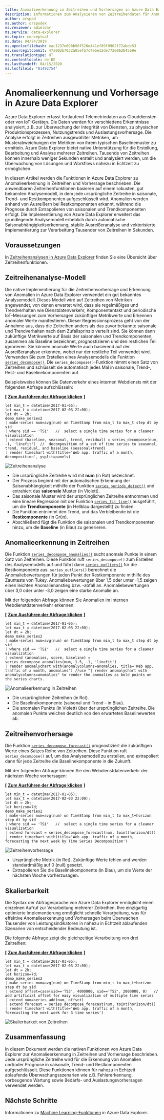 ```yaml
---
title: Anomalieerkennung in Zeitreihen und Vorhersagen in Azure Data Explorer
description: Informationen zum Analysieren von Zeitreihendaten für Anomalieerkennung und Vorhersage mit Azure Data Explorer.
author: orspod
ms.author: orspodek
ms.reviewer: adieldar
ms.service: data-explorer
ms.topic: conceptual
ms.date: 04/24/2019
ms.openlocfilehash: eac1237e098b90f526e441ef89f0902f72abde53
ms.sourcegitcommit: 47a002b7032a05ef67c4e5e12de7720062645e9e
ms.translationtype: HT
ms.contentlocale: de-DE
ms.lasthandoff: 04/15/2020
ms.locfileid: "81492754"
---
```

# <a name="anomaly-detection-and-forecasting-in-azure-data-explorer"></a>Anomalieerkennung und Vorhersage in Azure Data Explorer

Azure Data Explorer erfasst fortlaufend Telemetriedaten aus Clouddiensten oder von IoT-Geräten. Die Daten werden für verschiedene Erkenntnisse analysiert, z.B. zur Überwachung der Integrität von Diensten, zu physischen Produktionsprozessen, Nutzungstrends und Auslastungsvorhersage. Die Analyse erfolgt in Zeitreihen ausgewählter Metriken, um Musterabweichungen der Metriken von ihrem typischen Baselinemuster zu ermitteln. Azure Data Explorer bietet native Unterstützung für die Erstellung, Bearbeitung und Analyse mehrerer Zeitreihen. Tausende von Zeitreihen können innerhalb weniger Sekunden erstellt und analysiert werden, um die Überwachung von Lösungen und Workflows nahezu in Echtzeit zu ermöglichen.

In diesem Artikel werden die Funktionen in Azure Data Explorer zu Anomalieerkennung in Zeitreihen und Vorhersage beschrieben. Die anwendbaren Zeitreihenfunktionen basieren auf einem robusten, gut bekannten Analysemodell, in dem jede ursprüngliche Zeitreihe in saisonale, Trend- und Restkomponenten aufgeschlüsselt wird. Anomalien werden anhand von Ausreißern bei Restkomponenten erkannt, während die Prognose durch Extrapolieren von saisonalen und Trendkomponenten erfolgt. Die Implementierung von Azure Data Explorer erweitert das grundlegende Analysemodell erheblich durch automatische Saisonabhängigkeitserkennung, stabile Ausreißeranalyse und vektorisierte Implementierung zur Verarbeitung Tausender von Zeitreihen in Sekunden.

## <a name="prerequisites"></a>Voraussetzungen

In [Zeitreihenanalysen in Azure Data Explorer](/azure/data-explorer/time-series-analysis) finden Sie eine Übersicht über Zeitreihenfunktionen.

## <a name="time-series-decomposition-model"></a>Zeitreihenanalyse-Modell

Die native Implementierung für die Zeitreihenvorhersage und Erkennung von Anomalien in Azure Data Explorer verwendet ein gut bekanntes Analysemodell. Dieses Modell wird auf Zeitreihen von Metriken angewendet, von denen erwartet wird, dass sie regelmäßiges und Trendverhalten wie Dienstdatenverkehr, Komponententakt und periodische IoT-Messungen zum Vorhersagen zukünftiger Metrikwerte und Erkennen anomaler Werte manifestieren. Dieser Regressionsprozess geht von der Annahme aus, dass die Zeitreihen anders als das zuvor bekannte saisonale und Trendverhalten nach dem Zufallsprinzip verteilt sind. Sie können dann zukünftige Metrikwerte auf Basis der saisonalen und Trendkomponenten, zusammen als Baseline bezeichnet, prognostizieren und den restlichen Teil ignorieren. Sie können anomale Werte auch basierend auf der Ausreißeranalyse erkennen, wobei nur der restliche Teil verwendet wird.
Verwenden Sie zum Erstellen eines Analysemodells die Funktion [`series_decompose()`](kusto/query/series-decomposefunction.md). Die `series_decompose()`-Funktion nimmt einen Satz von Zeitreihen und schlüsselt sie automatisch jedes Mal in saisonale, Trend-, Rest- und Baselinekomponenten auf. 

Beispielsweise können Sie Datenverkehr eines internen Webdiensts mit der folgenden Abfrage aufschlüsseln:

**\[** [**Zum Ausführen der Abfrage klicken**](https://dataexplorer.azure.com/clusters/help/databases/Samples?query=H4sIAAAAAAAAA3WQ3WrDMAyF7/sUukvCnDXJGIOVPEULuwxqoixm/gm2+jf28JObFjbYrmyho3M+yRCD1a5jaGFAJtaW8qaqX8qqLqvnYrMySYHnvxRNWT1B07xW1U03JFEzbVYDWd9Z/KAuUtAUm9UXpLJcSnAH2+LxPZe3AO9gJ6ZbRjvDGLy9EbG/BUemOXnvLxD1AOJ1mijQtWhbyHbbOgOA9RogkqGeAaXn3g1BooVb6OiDNHpD6CjAUccDGv2JrL0TSzozuQHyPYqHdqRkDKN3aBRwkJaCQJIoQ4VsuXh2A/Xezj5SWkVBWSvI0vSoOSsWpLtEpyDwY4KTW8nnJ5ws+2+eAhSyOxjkd+HDVVcIfHplp2TYTxgYTpqnnDUbarM32gPO86PY4jjqfmGw3vGkftNlCi5xNprbWW5kYvENQQnqDh8CAAA=) **\]**

```kusto
let min_t = datetime(2017-01-05);
let max_t = datetime(2017-02-03 22:00);
let dt = 2h;
demo_make_series2
| make-series num=avg(num) on TimeStamp from min_t to max_t step dt by sid 
| where sid == 'TS1'   //  select a single time series for a cleaner visualization
| extend (baseline, seasonal, trend, residual) = series_decompose(num, -1, 'linefit')  //  decomposition of a set of time series to seasonal, trend, residual, and baseline (seasonal+trend)
| render timechart with(title='Web app. traffic of a month, decomposition', ysplit=panels)
```

![Zeitreihenanalyse](media/anomaly-detection/series-decompose-timechart.png)

* Die ursprüngliche Zeitreihe wird mit **num** (in Rot) bezeichnet. 
* Der Prozess beginnt mit der automatischen Erkennung der Saisonabhängigkeit mithilfe der Funktion [`series_periods_detect()`](kusto/query/series-periods-detectfunction.md) und extrahiert das **saisonale** Muster (in Violett).
* Das saisonale Muster wird der ursprünglichen Zeitreihe entnommen und eine lineare Regression mit der Funktion [`series_fit_line()`](kusto/query/series-fit-linefunction.md) ausgeführt, um die **Trendkomponente** (in Hellblau dargestellt) zu finden.
* Die Funktion entnimmt den Trend, und das Verbleibende ist die **Restkomponente** (in Grün).
* Abschließend fügt die Funktion die saisonalen und Trendkomponenten hinzu, um die **Baseline** (in Blau) zu generieren.

## <a name="time-series-anomaly-detection"></a>Anomalieerkennung in Zeitreihen

Die Funktion [`series_decompose_anomalies()`](kusto/query/series-decompose-anomaliesfunction.md) sucht anomale Punkte in einem Satz von Zeitreihen. Diese Funktion ruft `series_decompose()` zum Erstellen des Analysemodells auf und führt dann [`series_outliers()`](kusto/query/series-outliersfunction.md) für die Restkomponente aus. `series_outliers()` berechnet die Anomaliebewertungen für jeden Punkt der Restkomponente mithilfe des Zauntests von Tukey. Anomaliebewertungen über 1,5 oder unter -1,5 zeigen einen leichten Anomalienanstieg bzw. -abfall an. Anomaliebewertungen über 3,0 oder unter -3,0 zeigen eine starke Anomalie an. 

Mit der folgenden Abfrage können Sie Anomalien im internen Webdienstdatenverkehr erkennen:

**\[** [**Zum Ausführen der Abfrage klicken**](https://dataexplorer.azure.com/clusters/help/databases/Samples?query=H4sIAAAAAAAAA3WR3W7CMAyF73mKI25KpRbaTmjSUJ8CpF1WoXVptPxUifmb9vBLoGO7GFeR7ePv2I4ihpamYdToBBNLTYuqKF/zosyLdbqZqagQl/8UVV68oKreimLSdVFUDZtZR9o2WnxQ48lJ8tXsCzHM7yHMUdfidFiEN4U12AXoloUe0Turp4nYTsaeaYzs/RVedgis80CObkFdI9ltywTAagV4UtQyRKiZgyLEaTGZ9taFQqtIGHI4SX8USn4KltYEJF2YTIeFMFaHPPkMvrWOMuxFoEpDaVjujmo6aq0erafmIY+7ZCiX6wx5mSGJHb3kJA1sF8jB8q69toNwjLPkYfGTseqoja//eLNkRXXyTnuIcVyCneh72cL2YQdtDQ8ZHvIkDcsfPWH+3AvPvObx0FMXD/RLhfDYW9VhtNKwj/8U69M1b2S//AbRUQMWQQIAAA==) **\]**

```kusto
let min_t = datetime(2017-01-05);
let max_t = datetime(2017-02-03 22:00);
let dt = 2h;
demo_make_series2
| make-series num=avg(num) on TimeStamp from min_t to max_t step dt by sid 
| where sid == 'TS1'   //  select a single time series for a cleaner visualization
| extend (anomalies, score, baseline) = series_decompose_anomalies(num, 1.5, -1, 'linefit')
| render anomalychart with(anomalycolumns=anomalies, title='Web app. traffic of a month, anomalies') //use "| render anomalychart with anomalycolumns=anomalies" to render the anomalies as bold points on the series charts.
```

![Anomalieerkennung in Zeitreihen](media/anomaly-detection/series-anomaly-detection.png)

* Die ursprünglichen Zeitreihen (in Rot). 
* Die Baselinekomponente (saisonal und Trend – in Blau).
* Die anomalen Punkte (in Violett) über der ursprünglichen Zeitreihe. Die anomalen Punkte weichen deutlich von den erwarteten Baselinewerten ab.

## <a name="time-series-forecasting"></a>Zeitreihenvorhersage

Die Funktion [`series_decompose_forecast()`](kusto/query/series-decompose-forecastfunction.md) prognostiziert die zukünftigen Werte eines Satzes Reihe von Zeitreihen. Diese Funktion ruft `series_decompose()` auf, um das Analysemodell zu erstellen, und extrapoliert dann für jede Zeitreihe die Baselinekomponente in die Zukunft.

Mit der folgenden Abfrage können Sie den Webdienstdatenverkehr der nächsten Woche vorhersagen:

**\[** [**Zum Ausführen der Abfrage klicken**](https://dataexplorer.azure.com/clusters/help/databases/Samples?query=H4sIAAAAAAAAA22QzW6DMBCE73mKuQFqKISqitSIW98gkXpEDl5iK9hG9uanUR++dqE99YRGO8x845EYRtuO0UIKJtaG8qbebMt6U9avxW41Joe4/+doyvoFTfNW14tPJlOjZqGc1w9n263crSQZ1xlxpi6Q1xSa1ReSLGcJezGtuJ7y+C3gLA6xZM/CTBi8MwshuxnkaUlGYJpS5/ETQUvEzJsiTz+ibZEd9psMQFUBgUbqGSLe7GkkpBVYygfn46EfSVjyuOpwEaN+CNbOxki6M1mZTNSLkAbOv3WSemcmF6j7vSX8dcTUlvOFsZJcFDHFx4wYnmp7JTzjplnlrHmkNvugI8Q0PYO9GAbdww0RyDjLav1XHLnBimAjEG5E5zQ7vRP284x36hOOTtxZ8Q3The8P2QEAAA==) **\]**

```kusto
let min_t = datetime(2017-01-05);
let max_t = datetime(2017-02-03 22:00);
let dt = 2h;
let horizon=7d;
demo_make_series2
| make-series num=avg(num) on TimeStamp from min_t to max_t+horizon step dt by sid 
| where sid == 'TS1'   //  select a single time series for a cleaner visualization
| extend forecast = series_decompose_forecast(num, toint(horizon/dt))
| render timechart with(title='Web app. traffic of a month, forecasting the next week by Time Series Decomposition')
```

![Zeitreihenvorhersage](media/anomaly-detection/series-forecasting.png)

* Ursprüngliche Metrik (in Rot). Zukünftige Werte fehlen und werden standardmäßig auf 0 (null) gesetzt.
* Extrapolieren Sie die Baselinekomponente (in Blau), um die Werte der nächsten Woche vorherzusagen.

## <a name="scalability"></a>Skalierbarkeit

Die Syntax der Abfragesprache von Azure Data Explorer ermöglicht einen einzelnen Aufruf zur Verarbeitung mehrerer Zeitreihen. Ihre einzigartig optimierte Implementierung ermöglicht schnelle Verarbeitung, was für effektive Anomalieerkennung und Vorhersagen beim Überwachen Tausender von Leistungsindikatoren in nahezu in Echtzeit ablaufenden Szenarien von entscheidender Bedeutung ist.

Die folgende Abfrage zeigt die gleichzeitige Verarbeitung von drei Zeitreihen:

**\[** [**Zum Ausführen der Abfrage klicken**](https://dataexplorer.azure.com/clusters/help/databases/Samples?query=H4sIAAAAAAAAA21Qy26DMBC85yvmFlChcUirSI34ikTqETl4KVawjfDmqX587UCaHuqLtePxPLYjhtG2YpRQkom1oaQQy3Uulrl4TzezLjLk5T9GkYsViuJDiImnIqlox6F1g745W67VZqbIuMrIA1WeBk2+mH0jjvk4wh5NKU9fSbhTOItdMNmyND2awZkpIbsxyMukDM/UR8/9FV6rIEkXJqvgmsYTl7X0lISHspzvtqt5hjdxPxkeYBHA4gGKFMBiAUilIAfWja617CY1NG4ASX/FSfuj7PRNsg4ZXANz7Fj3HSGuBmOjZ5hYbcSqIBwbZpNk+iQFcQpx4/omrqLamd55qh5v41d22nIybWChOI0qQ9Cg4e5ftyE6zprbhDV3VM4/aQ/Z96/gQTahU4wsYZzlNvs11vYL3BJsCIQz0eHed/W30jz9AUEBI0ktAgAA) **\]**

```kusto
let min_t = datetime(2017-01-05);
let max_t = datetime(2017-02-03 22:00);
let dt = 2h;
let horizon=7d;
demo_make_series2
| make-series num=avg(num) on TimeStamp from min_t to max_t+horizon step dt by sid
| extend offset=case(sid=='TS3', 4000000, sid=='TS2', 2000000, 0)   //  add artificial offset for easy visualization of multiple time series
| extend num=series_add(num, offset)
| extend forecast = series_decompose_forecast(num, toint(horizon/dt))
| render timechart with(title='Web app. traffic of a month, forecasting the next week for 3 time series')
```

![Skalierbarkeit von Zeitreihen](media/anomaly-detection/series-scalability.png)

## <a name="summary"></a>Zusammenfassung

In diesem Dokument werden die nativen Funktionen von Azure Data Explorer zur Anomalieerkennung in Zeitreihen und Vorhersage beschrieben. Jede ursprüngliche Zeitreihe wird für die Erkennung von Anomalien und/oder Prognose in saisonale, Trend- und Restkomponenten aufgeschlüsselt. Diese Funktionen können für nahezu in Echtzeit ablaufende Überwachungsszenarien wie z.B. Fehlererkennung, vorbeugende Wartung sowie Bedarfs- und Auslastungsvorhersagen verwendet werden.

## <a name="next-steps"></a>Nächste Schritte

Informationen zu [Machine Learning-Funktionen](/azure/data-explorer/machine-learning-clustering) in Azure Data Explorer.
